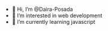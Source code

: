 - 👋 Hi, I’m @Daira-Posada
- 👀 I’m interested in web development
- 🌱 I’m currently learning javascript

<!---
Daira-Posada/Daira-Posada is a ✨ special ✨ repository because its `README.md` (this file) appears on your GitHub profile.
You can click the Preview link to take a look at your changes.
--->
